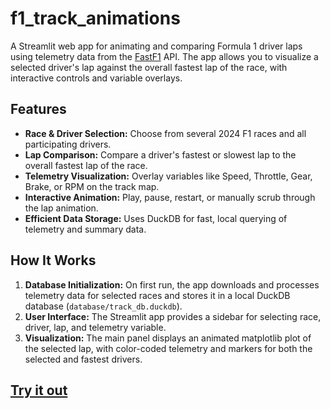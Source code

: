 # f1_track_animations

A Streamlit web app for animating and comparing Formula 1 driver laps using telemetry data from the [FastF1](https://theoehrly.github.io/Fast-F1/) API. The app allows you to visualize a selected driver's lap against the overall fastest lap of the race, with interactive controls and variable overlays.

## Features

- **Race & Driver Selection:** Choose from several 2024 F1 races and all participating drivers.
- **Lap Comparison:** Compare a driver's fastest or slowest lap to the overall fastest lap of the race.
- **Telemetry Visualization:** Overlay variables like Speed, Throttle, Gear, Brake, or RPM on the track map.
- **Interactive Animation:** Play, pause, restart, or manually scrub through the lap animation.
- **Efficient Data Storage:** Uses DuckDB for fast, local querying of telemetry and summary data.

## How It Works

1. **Database Initialization:** On first run, the app downloads and processes telemetry data for selected races and stores it in a local DuckDB database (`database/track_db.duckdb`).
2. **User Interface:** The Streamlit app provides a sidebar for selecting race, driver, lap, and telemetry variable.
3. **Visualization:** The main panel displays an animated matplotlib plot of the selected lap, with color-coded telemetry and markers for both the selected and fastest drivers.

## [Try it out](https://dsan5200group25.streamlit.app/)